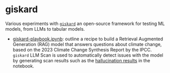 # giskard
Various experiments with [`giskard`](https://docs.giskard.ai/) an open-source framework for testing ML models, from LLMs to tabular models.  

* [giskard-playbook.ipynb](giskard-playbook.ipynb): outline a recipe to build a Retrieval Augmented Generation (RAG) model that answers questions about climate change, based on the 2023 Climate Change Synthesis Report by the IPCC. `giskard` LLM Scan is used to automatically detect issues with the model by generating scan results such as the [hallucination results](https://htmlpreview.github.io/?https://github.com/malminhas/giskard/blob/main/hallucination_results.html) in the notebook.
